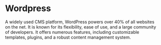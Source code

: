 # Wordpress
 A widely used CMS platform, WordPress powers over 40% of all websites on the net. It is known for its flexibility, ease of use, and a large community of developers. It offers numerous features, including customizable templates, plugins, and a robust content management system.
